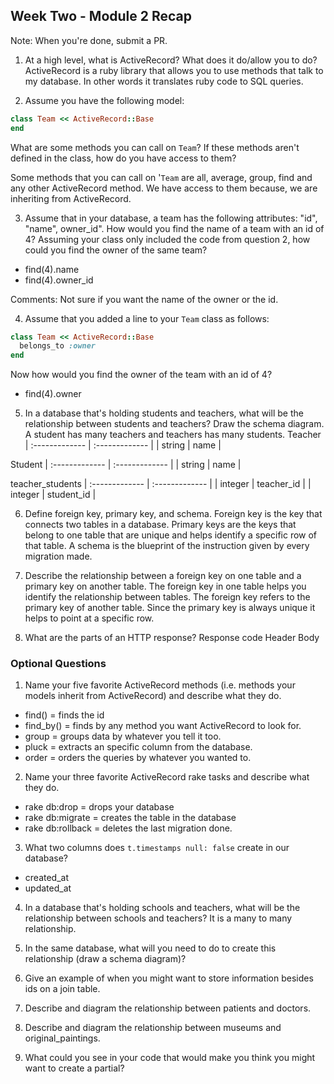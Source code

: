 ## Week Two - Module 2 Recap

Note: When you're done, submit a PR.

1. At a high level, what is ActiveRecord? What does it do/allow you to do?
  ActiveRecord is a ruby library that allows you to use methods that talk to my database. In other words it translates ruby code to SQL queries.

2. Assume you have the following model:

```ruby
class Team << ActiveRecord::Base
end
```

What are some methods you can call on `Team`? If these methods aren't defined in the class, how do you have access to them?

  Some methods that you can call on '`Team` are all, average, group, find and any other ActiveRecord method.  We have access to them because, we are inheriting from ActiveRecord.

3. Assume that in your database, a team has the following attributes: "id", "name", owner_id". How would you find the name of a team with an id of 4? Assuming your class only included the code from question 2, how could you find the owner of the same team?

  * find(4).name
  * find(4).owner_id

  Comments:
  Not sure if you want the name of the owner or the id.

4. Assume that you added a line to your `Team` class as follows:

```ruby
class Team << ActiveRecord::Base
  belongs_to :owner
end
```

Now how would you find the owner of the team with an id of 4?

* find(4).owner

5. In a database that's holding students and teachers, what will be the relationship between students and teachers? Draw the schema diagram.
  A student has many teachers and teachers has many students.
  Teacher
  | :------------- | :------------- |
  | string      | name       |

  Student
  | :------------- | :------------- |
  | string       | name     |

  teacher_students
  | :------------- | :------------- |
  | integer       | teacher_id      |
  | integer       | student_id      |

6. Define foreign key, primary key, and schema.
  Foreign key is the key that connects two tables in a database. Primary keys are the keys that belong to one table that are unique and helps identify a specific row of that table. A schema is the blueprint of the instruction given by every migration made.
  

7. Describe the relationship between a foreign key on one table and a primary key on another table.
  The foreign key in one table helps you identify the relationship between tables. The foreign key refers to the primary key     of another table. Since the primary key is always unique it helps to point at a specific row.

8. What are the parts of an HTTP response?
  Response code
  Header
  Body

### Optional Questions

1. Name your five favorite ActiveRecord methods (i.e. methods your models inherit from ActiveRecord) and describe what they do.
  * find() = finds the id
  * find_by() = finds by any method you want ActiveRecord to look for.
  * group = groups data by whatever you tell it too.
  * pluck = extracts an specific column from the database.
  * order = orders the queries by whatever you wanted to.

2. Name your three favorite ActiveRecord rake tasks and describe what they do.
  * rake db:drop = drops your database
  * rake db:migrate = creates the table in the database
  * rake db:rollback = deletes the last migration done.

3. What two columns does `t.timestamps null: false` create in our database?
  * created_at
  * updated_at

4. In a database that's holding schools and teachers, what will be the relationship between schools and teachers?
  It is a many to many relationship.

5. In the same database, what will you need to do to create this relationship (draw a schema diagram)?
  

6. Give an example of when you might want to store information besides ids on a join table.
7. Describe and diagram the relationship between patients and doctors.
8. Describe and diagram the relationship between museums and original_paintings.
9. What could you see in your code that would make you think you might want to create a partial?
